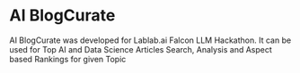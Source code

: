 # AI BlogCurate
AI BlogCurate was developed for Lablab.ai Falcon LLM Hackathon. It can be used for Top AI and Data Science Articles Search, Analysis and Aspect based Rankings for given Topic

